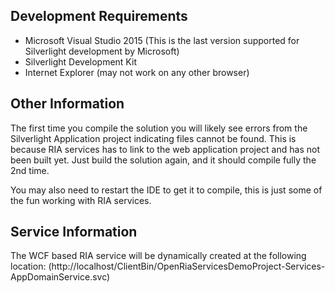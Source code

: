 ## Development Requirements
- Microsoft Visual Studio 2015 (This is the last version supported for Silverlight development by Microsoft)
- Silverlight Development Kit
- Internet Explorer (may not work on any other browser)

## Other Information
The first time you compile the solution you will likely see errors from the Silverlight Application project indicating files cannot be found. This is because RIA services has to link to the web application project and has not been built yet. Just build the solution again, and it should compile fully the 2nd time.

You may also need to restart the IDE to get it to compile, this is just some of the fun working with RIA services.

## Service Information
The WCF based RIA service will be dynamically created at the following location: (http://localhost/ClientBin/OpenRiaServicesDemoProject-Services-AppDomainService.svc)
